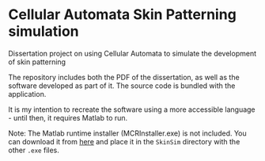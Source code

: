 # Cellular Automata Skin Patterning simulation
Dissertation project on using Cellular Automata to simulate the development of skin patterning

The repository includes both the PDF of the dissertation, as well as the software developed as part of it. The source code is bundled with the application.

It is my intention to recreate the software using a more accessible language - until then, it requires Matlab to run.

Note: The Matlab runtime installer (MCRInstaller.exe) is not included. You can download it from [here](https://uk.mathworks.com/products/compiler/matlab-runtime.html) and place it in the `SkinSim` directory with the other `.exe` files.


